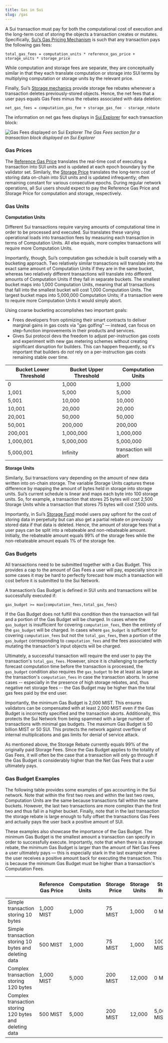 ```yaml
---
title: Gas in Sui
slug: /gas
---
```


A Sui transaction must pay for both the computational cost of execution and the long-term cost of storing the objects a transaction creates or mutates. Specifically, [Sui’s Gas Pricing Mechanism](gas-pricing.md) is such that any transaction pays the following gas fees:

`total_gas_fees = computation_units * reference_gas_price + storage_units * storage_price`

While computation and storage fees are separate, they are conceptually similar in that they each translate computation or storage into SUI terms by multiplying computation or storage units by the relevant price.

Finally, Sui’s [Storage mechanics](https://docs.sui.io/learn/tokenomics/storage-fund#storage-fund-rewards) provide storage fee rebates whenever a transaction deletes previously-stored objects. Hence, the net fees that a user pays equals Gas Fees minus the rebates associated with data deletion:

`net_gas_fees = computation_gas_fee + storage_gas_fee - storage_rebate`

The information on net gas fees displays in [Sui Explorer](https://suiexplorer.com/) for each transaction block:

![Gas Fees displayed on Sui Explorer](/img/gas-fees-explorer.png "The Gas Fees section displayed on Sui Explorer")
_The Gas Fees section for a transaction block displayed on Sui Explorer_

### Gas Prices

The [Reference Gas Price](https://docs.sui.io/learn/tokenomics/gas-pricing#computation-gas-prices) translates the real-time cost of executing a transaction into SUI units and is updated at each epoch boundary by the validator set. Similarly, the [Storage Price](https://docs.sui.io/learn/tokenomics/gas-pricing#storage-gas-prices) translates the long-term cost of storing data on-chain into SUI units and is updated infrequently; often remaining constant for various consecutive epochs. During regular network operations, all Sui users should expect to pay the Reference Gas Price and Storage Price for computation and storage, respectively.

### Gas Units

**Computation Units**

Different Sui transactions require varying amounts of computational time in order to be processed and executed. Sui translates these varying operational loads into transaction fees by measuring each transaction in terms of Computation Units. All else equals, more complex transactions will require more Computation Units.

Importantly, though, Sui’s computation gas schedule is built coarsely with a bucketing approach. Two relatively similar transactions will translate into the exact same amount of Computation Units if they are in the same bucket, whereas two relatively different transactions will translate into different amounts of Computation Units if they fall in separate buckets. The smallest bucket maps into 1,000 Computation Units, meaning that all transactions that fall into the smallest bucket will cost 1,000 Computation Units. The largest bucket maps into 5,000,000 Computation Units; if a transaction were to require more Computation Units it would simply abort.

Using coarse bucketing accomplishes two important goals:

- Frees developers from optimizing their smart contracts to deliver marginal gains in gas costs via "gas golfing" — instead, can focus on step-function improvements in their products and services.
- Gives Sui protocol devs the freedom to adjust per-instruction gas costs and experiment with new gas metering schemes without creating significant disruption for builders. This can happen frequently, so it's important that builders do _not_ rely on a per-instruction gas costs remaining stable over time.

| Bucket Lower Threshold | Bucket Upper Threshold | Computation Units      |
| ---------------------- | ---------------------- | ---------------------- |
| 0                      | 1,000                  | 1,000                  |
| 1,001                  | 5,000                  | 5,000                  |
| 5,001                  | 10,000                 | 10,000                 |
| 10,001                 | 20,000                 | 20,000                 |
| 20,001                 | 50,000                 | 50,000                 |
| 50,001                 | 200,000                | 200,000                |
| 200,001                | 1,000,000              | 1,000,000              |
| 1,000,001              | 5,000,000              | 5,000,000              |
| 5,000,001              | Infinity               | transaction will abort |

**Storage Units**

Similarly, Sui transactions vary depending on the amount of new data written into on-chain storage. The variable Storage Units captures these difference by mapping the amount of bytes held in storage into storage units. Sui’s current schedule is linear and maps each byte into 100 storage units. So, for example, a transaction that stores 25 bytes will cost 2,500 Storage Units while a transaction that stores 75 bytes will cost 7,500 units.

Importantly, in Sui’s [Storage Fund](https://docs.sui.io/learn/tokenomics/storage-fund) model users pay upfront for the cost of storing data in perpetuity but can also get a partial rebate on previously stored data if that data is deleted. Hence, the amount of storage fees that a user pays can be split into a rebateable and non-rebateable amount. Initially, the rebateable amount equals 99% of the storage fees while the non-rebateable amount equals 1% of the storage fee.

### Gas Budgets

All transactions need to be submitted together with a Gas Budget. This provides a cap to the amount of Gas Fees a user will pay, especially since in some cases it may be hard to perfectly forecast how much a transaction will cost before it is submitted to the Sui Network.

A transaction’s Gas Budget is defined in SUI units and transactions will be successfully executed if:

`gas_budget >= max{computation_fees,total_gas_fees}`

If the Gas Budget does not fulfill this condition then the transaction will fail and a portion of the Gas Budget will be charged. In cases where the `gas_budget` is insufficient for covering `computation_fees`, then the entirety of the `gas_budget` will be charged. In cases where `gas_budget` is sufficient for covering `computation_fees` but not the `total_gas_fees`, then a portion of the `gas_budget` corresponding to `computation_fees` and the fees associated with mutating the transaction's input objects will be charged.

Ultimately, a successful transaction will require the end user to pay the transaction's `total_gas_fees`. However, since it is challenging to perfectly forecast computation time before the transaction is processed, the `gas_budget` condition also requires the `gas_budget` to be at least as large as the transaction's `computation_fees` in case the transaction aborts. In some cases -- especially in the presence of high storage rebates, and, thus negative net storage fees -- the Gas Budget may be higher than the total gas fees paid by the end user.

Importantly, the minimum Gas Budget is 2,000 MIST. This ensures validators can be compensated with at least 2,000 MIST even if the Gas Budget is incorrectly specified and the transaction aborts. Additionally, this protects the Sui Network from being spammed with a large number of transactions with minimal gas budgets. The maximum Gas Budget is 50 billion MIST or 50 SUI. This protects the network against overflow of internal multiplications and gas limits for denial of service attack.

As mentioned above, the Storage Rebate currently equals 99% of the originally paid Storage Fees. Since the Gas Budget applies to the totality of Gas Fees, it will often be the case that a transaction will only go through if the Gas Budget is considerably higher than the Net Gas Fees that a user ultimately pays.

### Gas Budget Examples

The following table provides some examples of gas accounting in the Sui network. Note that within the first two rows and within the last two rows, Computation Units are the same because transactions fall within the same buckets. However, the last two transactions are more complex than the first two and thus fall in a higher bucket. Finally, note that in the last transaction the storage rebate is large enough to fully offset the transactions Gas Fees and actually pays the user back a positive amount of SUI.

These examples also showcase the importance of the Gas Budget. The minimum Gas Budget is the smallest amount a transaction can specify in order to successfully execute. Importantly, note that when there is a storage rebate, the minimum Gas Budget is larger than the amount of Net Gas Fees a user ultimately pays — this is especially stark in the last example where the user receives a positive amount back for executing the transaction. This is because the minimum Gas Budget must be higher than a transaction's Computation Fees.

|                                                         | Reference Gas Price | Computation Units | Storage Price | Storage Units | Storage Rebate | Minimum Gas Budget | Net Gas Fees   |
| ------------------------------------------------------- | ------------------- | ----------------- | ------------- | ------------- | -------------- | ------------------ | -------------- |
| Simple transaction storing 10 bytes                     | 1,000 MIST          | 1,000             | 75 MIST       | 1,000         | 0 MIST         | 1,075,000 MIST     | 1,075,000 MIST |
| Simple transaction storing 10 bytes and deleting data   | 500 MIST            | 1,000             | 75 MIST       | 1,000         | 100,000 MIST   | 500,000 MIST       | 475,000 MIST   |
| Complex transaction storing 120 bytes                   | 1,000 MIST          | 5,000             | 200 MIST      | 12,000        | 0 MIST         | 7,400,000 MIST     | 7,400,000 MIST |
| Complex transaction storing 120 bytes and deleting data | 500 MIST            | 5,000             | 200 MIST      | 12,000        | 5,000,000 MIST | 2,500,000 MIST     | -100,000 MIST  |
